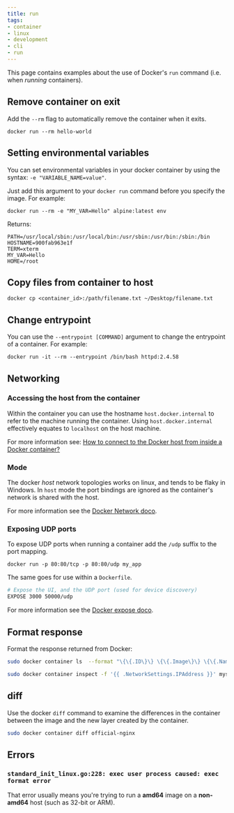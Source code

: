 ```yaml
---
title: run
tags:
- container
- linux
- development
- cli
- run
---
```


This page contains examples about the use of Docker's `run` command (i.e. when _running_ containers).
<!--more-->

## Remove container on exit

Add the `--rm` flag to automatically remove the container when it exits.
```shell
docker run --rm hello-world
```

## Setting environmental variables

You can set environmental variables in your docker container by using the syntax: `-e "VARIABLE_NAME=value"`.

Just add this argument to your `docker run` command before you specify the image. For example:

```shell
docker run --rm -e "MY_VAR=Hello" alpine:latest env      
```
Returns:
```text
PATH=/usr/local/sbin:/usr/local/bin:/usr/sbin:/usr/bin:/sbin:/bin
HOSTNAME=900fab963e1f
TERM=xterm
MY_VAR=Hello
HOME=/root
```

## Copy files from container to host

```shell
docker cp <container_id>:/path/filename.txt ~/Desktop/filename.txt
```

## Change entrypoint

You can use the `--entrypoint [COMMAND]` argument to change the entrypoint of a container.
For example:

```shell
docker run -it --rm --entrypoint /bin/bash httpd:2.4.58
```

## Networking

### Accessing the host from the container

Within the container you can use the hostname `host.docker.internal` to refer to the machine running the container.
Using `host.docker.internal` effectively equates to `localhost` on the host machine.

For more information see: [How to connect to the Docker host from inside a Docker container?](https://medium.com/@TimvanBaarsen/how-to-connect-to-the-docker-host-from-inside-a-docker-container-112b4c71bc66)

### Mode
The docker *host* network topologies works on linux, and tends to be flaky in Windows. 
In `host` mode the port bindings are ignored as the container's network is shared with the host.

For more information see the [Docker Network doco](https://docs.docker.com/network/).

### Exposing UDP ports

To expose UDP ports when running a container add the `/udp` suffix to the port mapping.

`docker run -p 80:80/tcp -p 80:80/udp my_app`

The same goes for use within a `Dockerfile`.

``` sh
# Expose the UI, and the UDP port (used for device discovery)
EXPOSE 3000 50000/udp
```

For more information see the [Docker expose doco](https://docs.docker.com/engine/reference/builder/#expose).

## Format response

Format the response returned from Docker:
``` sh
sudo docker container ls  --format "\{\{.ID\}\} \{\{.Image\}\} \{\{.Names\}\}"

sudo docker container inspect -f '{{ .NetworkSettings.IPAddress }}' mysql-basic
```

## diff

Use the docker `diff` command to examine the differences in the container between the image and the new layer created by the container.
``` sh
sudo docker container diff official-nginx
```

## Errors

### `standard_init_linux.go:228: exec user process caused: exec format error`

That error usually means you're trying to run a **amd64** image on a **non-amd64** host (such as 32-bit or ARM).

